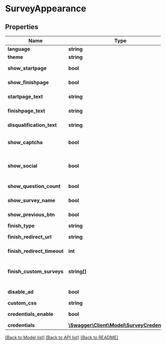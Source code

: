 # SurveyAppearance

## Properties
Name | Type | Description | Notes
------------ | ------------- | ------------- | -------------
**language** | **string** | Язык опроса | 
**theme** | **string** | Цветовая схема опроса | 
**show_startpage** | **bool** | Отображать страницу приветствия | 
**show_finishpage** | **bool** | Отображать страницу завершения | 
**startpage_text** | **string** | Текст на странцие приветствия | 
**finishpage_text** | **string** | Текст на странице завершения | 
**disqualification_text** | **string** | Текст на странице дисквалификации | 
**show_captcha** | **bool** | Отображать капчу перед завершения опроса | 
**show_social** | **bool** | Кнопки \&quot;поделиться\&quot; на странице завершения | 
**show_question_count** | **bool** | Отображать количество вопросов | 
**show_survey_name** | **bool** | Отображать название опроса | 
**show_previous_btn** | **bool** | Копка \&quot;назад\&quot; | 
**finish_type** | **string** | Тип завершени анкеты | 
**finish_redirect_url** | **string** | URL для редиректа [finish_type&#x3D;redirect] | 
**finish_redirect_timeout** | **int** | Таймаут редиректа [finish_type&#x3D;redirect] | 
**finish_custom_surveys** | **string[]** | Анкеты на странице завершения [finish_type&#x3D;custom-survey] | 
**disable_ad** | **bool** | Отключить рекламу в опросе | 
**custom_css** | **string** | Пользователькая css | 
**credentials_enable** | **bool** | Заполнения опроса по логину и паролю | 
**credentials** | [**\Swagger\Client\Model\SurveyCredential[]**](SurveyCredential.md) |  | 

[[Back to Model list]](../README.md#documentation-for-models) [[Back to API list]](../README.md#documentation-for-api-endpoints) [[Back to README]](../README.md)


